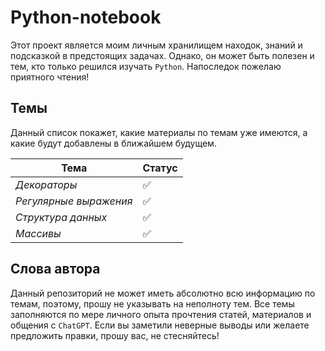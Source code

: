 # Python-notebook
Этот проект является моим личным хранилищем находок, знаний и подсказкой в предстоящих задачах. Однако, он может быть полезен и тем, кто только решился изучать `Python`. Напоследок пожелаю приятного чтения!


## Темы
Данный список покажет, какие материалы по темам уже имеются, а какие будут добавлены в ближайшем будущем.

| Тема                        | Статус     |
| ---                         | ---        |
|  *Декораторы*               |  ✅        |
|  *Регулярные выражения*     |  ✅        |
|  *Структура данных*         |  ✅        |
|  *Массивы*                  |  ✅        | 


## Слова автора
Данный репозиторий не может иметь абсолютно всю информацию по темам, поэтому, прошу не указывать на неполноту тем. Все темы заполняются по мере личного опыта прочтения статей, материалов и общения с `ChatGPT`. Если вы заметили неверные выводы или желаете предложить правки, прошу вас, не стесняйтесь!
